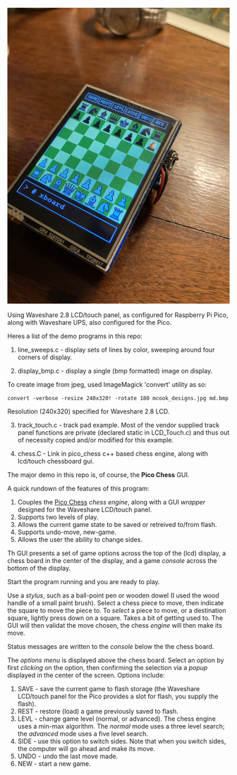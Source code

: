 ![Chess Box](./images/chessbox.jpg)

Using Waveshare 2.8 LCD/touch panel, as configured for Raspberry Pi Pico,
along with Waveshare UPS, also configured for the Pico.

Heres a list of the demo programs in this repo:

1. line_sweeps.c - display sets of lines by color, sweeping around four corners of display.

2. display_bmp.c - display a single (bmp formatted) image on display.

  To create image from jpeg, used ImageMagick 'convert' utility as so:

    convert -verbose -resize 240x320! -rotate 180 mcook_designs.jpg md.bmp

  Resolution (240x320) specified for Waveshare 2.8 LCD.

3. track_touch.c - track pad example. Most of the vendor supplied track
  panel functions are private (declared static in LCD_Touch.c) and
  thus out of necessity copied and/or modified for this example.

4. chess.C - Link in pico_chess c++ based chess engine, along with lcd/touch chessboard gui.

The major demo in this repo is, of course, the **Pico Chess** GUI.

A quick rundown of the features of this program:

1. Couples the [Pico Chess](https://github.com/genecook/pico_chess) _chess engine_, along with a GUI _wrapper_ designed for the Waveshare LCD/touch panel.
2. Supports two levels of play.
3. Allows the current game state to be saved or retreived to/from flash.
4. Supports undo-move, new-game.
5. Allows the user the ability to change sides.

Th GUI presents a set of game options across the top of the (lcd) display, a chess board in the center of the display, and a game _console_ across the bottom of the display.

Start the program running and you are ready to play.

Use a _stylus_, such as a ball-point pen or wooden dowel (I used the wood handle of a small paint brush). Select a chess piece to move, then indicate the square to move the piece to. To _select_ a piece to move, or a destination square, lightly press down on a square. Takes a bit of getting used to. The GUI will then validat the move chosen, the chess _engine_ will then make its move.

Status messages are written to the _console_ below the the chess board.

The _options menu_ is displayed above the chess board. Select an option by first _clicking_ on the option, then confirming the selection via a _popup_ displayed in the center of the screen. Options include:

1. SAVE - save the current game to flash storage (the Waveshare LCD/touch panel for the Pico provides a slot for flash, you supply the flash).
2. REST - restore (load) a game previously saved to flash.
3. LEVL - change game level (normal, or advanced). The chess engine uses a min-max algorithm. The _normal_ mode uses a three level search; the _advanced_ mode uses a five level search.
4. SIDE - use this option to switch sides. Note that when you switch sides, the computer will go ahead and make its move.
5. UNDO - undo the last move made.
6. NEW - start a new game.




  
  